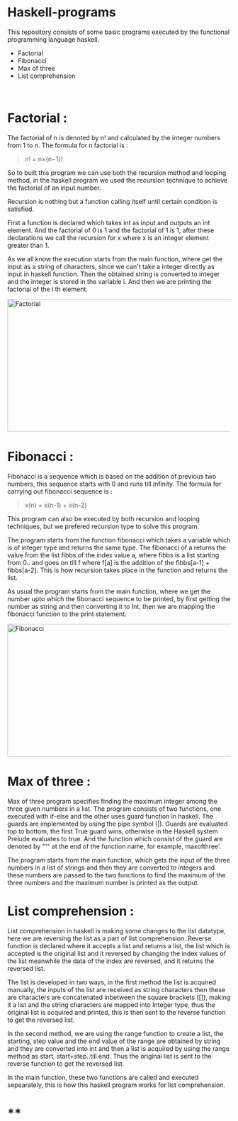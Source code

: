 # Haskell-programs
This repository consists of some basic programs executed by the functional programming language haskell.
* Factorial 
* Fibonacci
* Max of three
* List comprehension
<br/>

# **Factorial :**

The factorial of n is denoted by n! and calculated by the integer numbers from 1 to n. The formula for n factorial is :

>n! = n×(n−1)!

So to built this program we can use both the recursion method and looping method, in the haskell program we used the recursion technique to achieve the factorial of an input number.

Recursion is nothing but a function calling itself until certain condition is satisfied.

First a function is declared which takes int as input and outputs an int element. And the factorial of 0 is 1 and the factorial of 1 is 1, after these declarations we call the recursion for x where x is an integer element greater than 1.

As we all know the execution starts from the main function, where get the input as a string of characters, since we can't take a integer directly as input in haskell function. Then the obtained string is converted to integer and the integer is stored in the variable i. And then we are printing the factorial of the i th element.

<img src='https://encrypted-tbn0.gstatic.com/images?q=tbn:ANd9GcRmneQHsAsyEbLRrOcSe-Cb-d7ZjYdXa56t1a9fh1221JLMOqQwAkAcVH2iCodCIL0muyY&usqp=CAU' align='center' alt='Factorial' height=300 width=1000>
<br/>

# **Fibonacci :**

Fibonacci is a sequence which is based on the addition of previous two numbers, this sequence starts with 0 and runs till infinity. The formula for carrying out fibonacci sequence is :

> x(n) = x(n-1) + x(n-2)

This program can also be executed by both recursion and looping techniques, but we prefered recursion type to solve this program.

The program starts from the function fibonacci which takes a variable which is of integer type and returns the same type. The fibonacci of a returns the value from the list fibbs of the index value a, where fibbs is a list starting from 0.. and goes on till f where f[a] is the addition of the fibbs[a-1] + fibbs[a-2]. This is how recursion takes place in the function and returns the list.

As usual the program starts from the main function, where we get the number upto which the fibonacci sequence to be printed, by first getting the number as string and then converting it to Int, then we are mapping the fibonacci function to the print statement.

<img src='https://i.pinimg.com/originals/9a/5f/bf/9a5fbfa150fdeab90a3fd4c39afedf54.gif' width=1000 height=300 align='center' alt='Fibonacci'>
<br/>

# **Max of three :**

Max of three program specifies finding the maximum integer among the three given numbers in a list. The program consists of two functions, one executed with if-else and the other uses guard function in haskell. The guards are implemented by using the pipe symbol (|). Guards are evaluated top to bottom, the first True guard wins, otherwise in the Haskell system Prelude evaluates to true. And the function which consist of the guard are denoted by "'" at the end of the function name, for example, maxofthree'.

The program starts from the main function, which gets the input of the three numbers in a list of strings and then they are converted to integers and these numbers are passed to the two functions to find the maximum of the three numbers and the maximum number is printed as the output.

# **List comprehension :**

List comprehension in haskell is making some changes to the list datatype, here we are reversing the list as a part of list comprehension. Reverse function is declared where it accepts a list and returns a list, the list which is accepted is the original list and it reversed by changing the index values of the list meanwhile the data of the index are reversed, and it returns the reversed list.

The list is developed in two ways, in the first method the list is acquired manually, the inputs of the list are received as string characters then these are characters are concatenated inbetween the square brackets ([]), making it a list and the string characters are mapped into Integer type, thus the original list is acquired and printed, this is then sent to the reverse function to get the reversed list.

In the second method, we are using the range function to create a list, the starting, step value and the end value of the range are obtained by string and they are converted into int and then a list is acquired by using the range method as start, start+step..till end. Thus the original list is sent to the reverse function to get the reversed list.

In the main function, these two functions are called and executed sepearately, this is how this haskell program works for list comprehension.

# ** 
